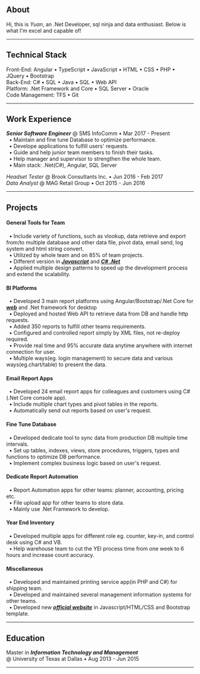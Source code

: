 ## **About**
Hi, this is *Yuan*, an .Net Developer, sql ninja and data enthusiast. Below is what I'm excel and capable of!
***

## **Technical Stack**
Front-End: 
Angular <span>&#8226;</span> TypeScript <span>&#8226;</span> JavaScript <span>&#8226;</span> HTML <span>&#8226;</span> CSS <span>&#8226;</span> PHP <span>&#8226;</span> JQuery <span>&#8226;</span> Bootstrap <br>
Back-End: 
C# <span>&#8226;</span> SQL <span>&#8226;</span> Java <span>&#8226;</span> SQL <span>&#8226;</span> Web API <br>
Platform: 
.Net Framework and Core <span>&#8226;</span> SQL Server <span>&#8226;</span> Oracle <br>
Code Management: TFS <span>&#8226;</span> Git

***

## **Work Experience**
***Senior Software Engineer*** <span>&#64;</span>
SMS InfoComm <span>&#8226;</span>
Mar 2017 - Present<br>
&nbsp;&nbsp;<span>&#8226;</span> Maintain and fine tune Database to optimize performance.<br>
&nbsp;&nbsp;<span>&#8226;</span> Develope applications to fulfill users' requests.<br>
&nbsp;&nbsp;<span>&#8226;</span> Guide and help junior team members to finish their tasks.<br>
&nbsp;&nbsp;<span>&#8226;</span> Help manager and supervisor to strengthen the whole team.<br>
&nbsp;&nbsp;<span>&#8226;</span> Main stack: .Net(C#), Angular, SQL Server<br>

*Headset Tester* <span>&#64;</span>
Brook Consultants Inc. <span>&#8226;</span>
Jun 2016 - Feb 2017<br>
*Data Analyst* <span>&#64;</span>
MAG Retail Group <span>&#8226;</span>
Oct 2015 - Jun 2016<br>
***

## **Projects**
#### **General Tools for Team** 
&nbsp;&nbsp;<span>&#8226;</span> Include variety of functions, such as vlookup, data retrieve and export from/to multiple database and other data file, pivot data, email send, log system and html string convert.<br>
&nbsp;&nbsp;<span>&#8226;</span> Utilized by whole team and on 85% of team projects.<br>
&nbsp;&nbsp;<span>&#8226;</span> Different version in ***<ins>[Javascript](https://github.com/zycooper/Tools/tree/master/JS)</ins>*** and ***<ins>[C# .Net](https://github.com/zycooper/Tools/tree/master/.net)</ins>***<br>
&nbsp;&nbsp;<span>&#8226;</span> Applied multiple design patterns to speed up the development process and extend the scalability.<br>

#### **BI Platforms**
&nbsp;&nbsp;<span>&#8226;</span> Developed 3 main report platforms using Angular/Bootstrap/.Net Core for ***<ins>[web](https://github.com/zycooper/Yuan_BI)</ins>*** and .Net framework for desktop<br>
&nbsp;&nbsp;<span>&#8226;</span> Deployed and hosted Web API to retrieve data from DB and handle http requests. <br>
&nbsp;&nbsp;<span>&#8226;</span> Added 350 reports to fulfill other teams requirements.<br>
&nbsp;&nbsp;<span>&#8226;</span> Configured and controlled report simply by XML files, not re-deploy required.<br>
&nbsp;&nbsp;<span>&#8226;</span> Provide real time and 95% accurate data anytime anywhere with internet connection for user.<br>
&nbsp;&nbsp;<span>&#8226;</span> Multiple ways(eg. login management) to secure data and various ways(eg.chart/table) to present the data.<br>

#### **Email Report Apps**
&nbsp;&nbsp;<span>&#8226;</span> Developed 24 email report apps for colleagues and customers using C#(.Net Core console app).<br>
&nbsp;&nbsp;<span>&#8226;</span> Include multiple chart types and pivot tables in the reports.<br>
&nbsp;&nbsp;<span>&#8226;</span> Automatically send out reports based on user's request.<br>

#### **Fine Tune Database**
&nbsp;&nbsp;<span>&#8226;</span> Developed dedicate tool to sync data from production DB multiple time intervals.<br>
&nbsp;&nbsp;<span>&#8226;</span> Set up tables, indexes, views, store procedures, triggers, types and functions to optimize DB performance.<br>
&nbsp;&nbsp;<span>&#8226;</span> Implement complex business logic based on user's request.<br>

#### **Dedicate Report Automation**
&nbsp;&nbsp;<span>&#8226;</span> Report Automation apps for other teams: planner, accounting, pricing etc.<br>
&nbsp;&nbsp;<span>&#8226;</span> File upload app for other teams to store data.<br>
&nbsp;&nbsp;<span>&#8226;</span> Mainly use .Net Framework to develop.<br>

#### **Year End Inventory**
&nbsp;&nbsp;<span>&#8226;</span> Developed multiple apps for different role eg. counter, key-in, and control desk using C# and VB.<br>
&nbsp;&nbsp;<span>&#8226;</span> Help warehouse team to cut the YEI process time from one week to 6 hours and increase count accuracy.<br>


#### Miscellaneous
&nbsp;&nbsp;<span>&#8226;</span> Developed and maintained printing service app(in PHP and C#) for shipping team.<br>
&nbsp;&nbsp;<span>&#8226;</span> Developed and maintained several management information systems for other teams.<br>
&nbsp;&nbsp;<span>&#8226;</span> Developed new ***<ins>[official website](http://www.smsinfocomm.com/)</ins>*** in Javascript/HTML/CSS and Bootstrap template.<br>
***

## **Education**
Master in ***Information Technology and Management*** <br>
<span>&#64;</span> University of Texas at Dallas <span>&#8226;</span>
Aug 2013 - Jun 2015
***
